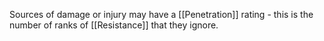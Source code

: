 Sources of damage or injury may have a [[Penetration]] rating - this is the number of ranks of [[Resistance]] that they ignore. 